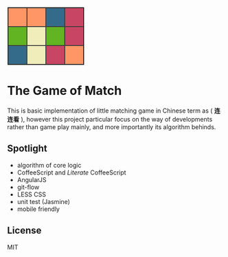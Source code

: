 [![logo](./image/logo.png)](http://imcotton.github.io/match/)

The Game of Match
=================

This is basic implementation of little matching game in Chinese term as
( **连连看** ), however this project particular focus on the way of
developments rather than game play mainly, and more importantly its algorithm
behinds.


Spotlight
---------

- algorithm of core logic
- CoffeeScript and *Literate* CoffeeScript
- AngularJS
- git-flow
- LESS CSS
- unit test (Jasmine)
- mobile friendly


License
-------
MIT

